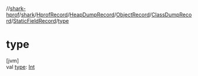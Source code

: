 //[shark-hprof](../../../../../../../index.md)/[shark](../../../../../index.md)/[HprofRecord](../../../../index.md)/[HeapDumpRecord](../../../index.md)/[ObjectRecord](../../index.md)/[ClassDumpRecord](../index.md)/[StaticFieldRecord](index.md)/[type](type.md)

# type

[jvm]\
val [type](type.md): [Int](https://kotlinlang.org/api/latest/jvm/stdlib/kotlin/-int/index.html)
